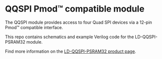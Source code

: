 # QQSPI Pmod&trade; compatible module

The QQSPI module provides access to four Quad SPI devices via a 12-pin Pmod&trade; compatible interface.

This repo contains schematics and example Verilog code for the LD-QQSPI-PSRAM32 module.

Find more information on the [LD-QQSPI-PSRAM32 product page](https://machdyne.com/product/qqspi-psram32/).
